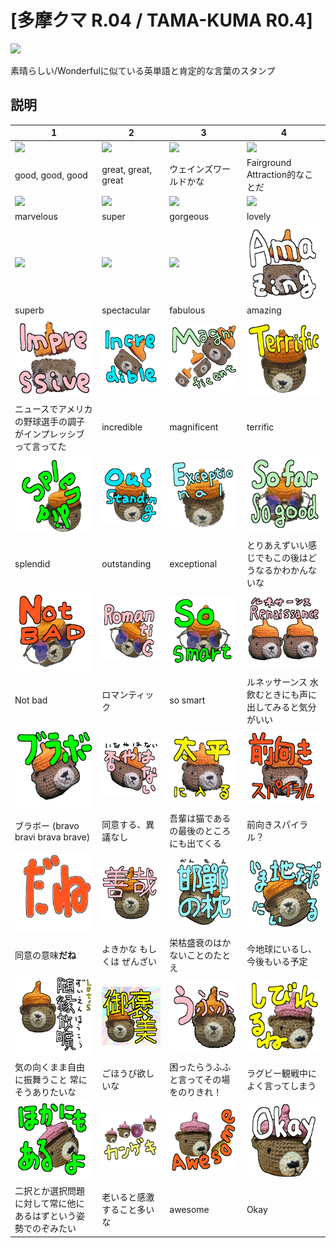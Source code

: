 # [多摩クマ R.04 / TAMA-KUMA R0.4]

![](R.04\images\00_IMG_4336丸_main.png)

素晴らしい/Wonderfulに似ている英単語と肯定的な言葉のスタンプ

## 説明

| 1 | 2 | 3 | 4 |
|-----------------|-----------------|-----------------|-----------------|
| ![](R.04\images\01_IMG_4336丸_good.png) | ![](R.04\images\02_IMG_4336丸_greate.png) | ![](R.04\images\03_IMG_4336丸_excellent.png) | ![](R.04\images\04_IMG_4336丸_perfect.png) |
| good, good, good | great, great, great | ウェインズワールドかな | Fairground Attraction的なことだ |
| ![](R.04\images\05_PXL_20240628_100118865_pink丸_marvelous.png) | ![](R.04\images\06_PXL_20240628_100118865_pink丸_super.png) | ![](R.04\images\07_PXL_20240628_100118865_pink丸_gorgeous.png) | ![](R.04\images\08_PXL_20240628_100118865_pink丸_lovely.png) |
| marvelous | super | gorgeous | lovely |
| ![](R.04\images\09_PXL_20240628_100118865_pink丸_superb.png) | ![](R.04\images\10_PXL_20240628_100118865_pink丸_spectacular.png) | ![](R.04\images\11_PXL_20240628_100118865_pink丸_fabulous.png) | ![](R.04\images\12_IMG_4348_amazing.png) |
| superb | spectacular | fabulous | amazing |
| ![](R.04\images\13_IMG_4348_impressive.png) | ![](R.04\images\14_IMG_4348_incredible.png) | ![](R.04\images\15_IMG_4348_magnificent.png) | ![](R.04\images\16_IMG_4344_楽し_terrific.png) |
| ニュースでアメリカの野球選手の調子がインプレッシブって言ってた | incredible | magnificent | terrific |
| ![](R.04\images\17_IMG_4344_楽し_splendid.png) | ![](R.04\images\18_IMG_4344_楽し_outstanding.png) | ![](R.04\images\19_IMG_4344_楽し_exceptional.png) | ![](R.04\images\20_IMG_4345_so_far_so_good.png) |
| splendid | outstanding | exceptional | とりあえずいい感じでもこの後はどうなるかわかんないな |
| ![](R.04\images\21_IMG_4345_Not_bad.png) | ![](R.04\images\22_IMG_4345_Romantic.png) | ![](R.04\images\23_IMG_4345_so_smart.png) | ![](R.04\images\24_IMG_4337_Renaissance.png) |
| Not bad | ロマンティック | so smart | ルネッサーンス 水飲むときにも声に出してみると気分がいい |
| ![](R.04\images\25_IMG_4337_ブラボー.png) | ![](R.04\images\26_IMG_4337_否やはない.png) | ![](R.04\images\27_IMG_4337_太平に入る.png) | ![](R.04\images\28_IMG_4337_前向きスパイラル.png) |
| ブラボー (bravo bravi brava brave) | 同意する、異議なし | 吾輩は猫である の最後のところにも出てくる | 前向きスパイラル？ |
| ![](R.04\images\29_MESSAGE_だね.png) | ![](R.04\images\30_IMG_4340_善哉.png) | ![](R.04\images\31_IMG_4340_邯鄲の枕.png) | ![](R.04\images\32_IMG_4340_今地球にいる.png) |
| 同意の意味**だね** | よきかな もしくは ぜんざい | 栄枯盛衰のはかないことのたとえ | 今地球にいるし、今後もいる予定 |
| ![](R.04\images\33_IMG_4340_随縁放曠.png) | ![](R.04\images\34_IMG_4340_御褒美.png) | ![](R.04\images\35_IMG_4340_うふふ.png) | ![](R.04\images\36_PXL_20240628_100008457_しびれるね.png) |
| 気の向くまま自由に振舞うこと 常にそうありたいな | ごほうび欲しいな | 困ったらうふふと言ってその場をのりきれ！ | ラグビー観戦中によく言ってしまう |
| ![](R.04\images\37_PXL_20240628_100008457_他にもあるよ.png) | ![](R.04\images\38_PXL_20240628_100008457_カンゲキ.png) | ![](R.04\images\39_PXL_20240628_100008457_awesome.png) | ![](R.04\images\40_PXL_20240628_100008457_okay.png) |
| 二択とか選択問題に対して常に他にあるはずという姿勢でのぞみたい | 老いると感激すること多いな | awesome | Okay |
